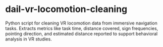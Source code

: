 # dail-vr-locomotion-cleaning
Python script for cleaning VR locomotion data from immersive navigation tasks. Extracts metrics like task time, distance covered, sign frequencies, pointing direction, and estimated distance reported to support behavioral analysis in VR studies.
